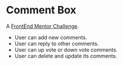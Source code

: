 # Comment Box
A [FrontEnd Mentor Challenge](https://www.frontendmentor.io/challenges/interactive-comments-section-iG1RugEG9).

- User can add new comments.
- User can reply to other comments.
- User can up vote or down vote comments.
- User can delete and update its comments.
